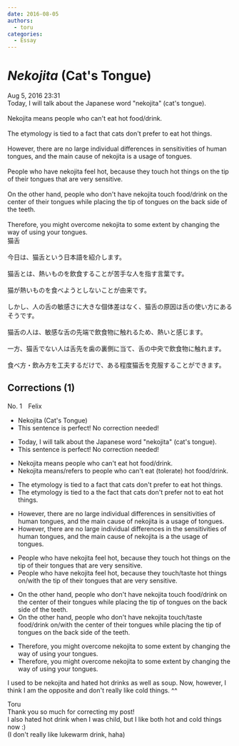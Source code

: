 ```yaml
---
date: 2016-08-05
authors:
  - toru
categories:
  - Essay
---
```


<h1 id="subject_show"><strong><em>Nekojita</strong></em> (Cat's Tongue)</h1>
<div class="date">Aug 5, 2016 23:31</div>
<div id="post"><div id="body_show_ori">
Today, I will talk about the Japanese word "nekojita" (cat's tongue).<br/><br/>Nekojita means people who can't eat hot food/drink.<br/><br/>The etymology is tied to a fact that cats don't prefer to eat hot things.<br/><br/>However, there are no large individual differences in sensitivities of human tongues, and the main cause of nekojita is a usage of tongues.<br/><br/>People who have nekojita feel hot, because they touch hot things on the tip of their tongues that are very sensitive.<br/><br/>On the other hand, people who don't have nekojita touch food/drink on the center of their tongues while placing the tip of tongues on the back side of the teeth.<br/><br/>Therefore, you might overcome nekojita to some extent by changing the way of using your tongues.
</div></div>

<!-- more -->

<div id="post_ja"><div id="body_show_mo">
猫舌<br/><br/>今日は、猫舌という日本語を紹介します。<br/><br/>猫舌とは、熱いものを飲食することが苦手な人を指す言葉です。<br/><br/>猫が熱いものを食べようとしないことが由来です。<br/><br/>しかし、人の舌の敏感さに大きな個体差はなく、猫舌の原因は舌の使い方にあるそうです。<br/><br/>猫舌の人は、敏感な舌の先端で飲食物に触れるため、熱いと感じます。<br/><br/>一方、猫舌でない人は舌先を歯の裏側に当て、舌の中央で飲食物に触れます。<br/><br/>食べ方・飲み方を工夫するだけで、ある程度猫舌を克服することができます。
</div></div>

## Corrections (1)
<div id="block"><div class="first_name"> No. 1　<span class="just_name">Felix</span></div><div id="block2">
<ul class="correction_field">
<li class="incorrect">Nekojita (Cat's Tongue)</li>
<li class="corrected perfect">This sentence is perfect! No correction needed!</li>
</ul>
<ul class="correction_field">
<li class="incorrect">Today, I will talk about the Japanese word "nekojita" (cat's tongue).</li>
<li class="corrected perfect">This sentence is perfect! No correction needed!</li>
</ul>
<ul class="correction_field">
<li class="incorrect">Nekojita means people who can't eat hot food/drink.</li>
<li class="corrected correct">
Nekojita means/<span class="f_blue">refers to</span> people who can't eat (<span class="f_blue">tolerate</span>) hot food/drink.
</li>
</ul>
<ul class="correction_field">
<li class="incorrect">The etymology is tied to a fact that cats don't prefer to eat hot things.</li>
<li class="corrected correct">
The etymology is tied to <span class="sline"><span class="f_gray">a</span></span> <span class="f_red">the</span> fact that cats <span class="f_gray"><span class="sline">don't</span></span> prefer <span class="f_red">not</span> to eat hot things.
</li>
</ul>
<ul class="correction_field">
<li class="incorrect">However, there are no large individual differences in sensitivities of human tongues, and the main cause of nekojita is a usage of tongues.</li>
<li class="corrected correct">
However, there are no large individual differences in <span class="f_red">the</span> sensitivities of human tongues, and the main cause of nekojita is <span class="f_gray"><span class="sline">a</span></span> <span class="f_red">the</span> usage of tongues.
</li>
</ul>
<ul class="correction_field">
<li class="incorrect">People who have nekojita feel hot, because they touch hot things on the tip of their tongues that are very sensitive.</li>
<li class="corrected correct">
People who have nekojita feel hot, because they touch/<span class="f_blue">taste</span> hot things <span class="f_gray"><span class="sline">on</span></span>/<span class="f_blue">with</span> the tip of their tongues that are very sensitive.
</li>
</ul>
<ul class="correction_field">
<li class="incorrect">On the other hand, people who don't have nekojita touch food/drink on the center of their tongues while placing the tip of tongues on the back side of the teeth.</li>
<li class="corrected correct">
On the other hand, people who don't have nekojita touch/<span class="f_blue">taste</span> food/drink <span class="f_gray"><span class="sline">on</span></span>/<span class="f_blue">with</span> the center of their tongues while placing the tip of tongues on the back side of the teeth.
</li>
</ul>
<ul class="correction_field">
<li class="incorrect">Therefore, you might overcome nekojita to some extent by changing the way of using your tongues.</li>
<li class="corrected correct">
Therefore, you might overcome nekojita to some extent by changing the way of using your tongue<span class="sline"><span class="f_gray">s</span></span>.
</li>
</ul>
<p class="comment_small">
 I used to be nekojita and hated hot drinks as well as soup. Now, however, I think I am the opposite and don't really like cold things. ^^
</p>

</div><div class="name"><span class="just_name">Toru</span><br>
Thank you so much for correcting my post!<br/>I also hated hot drink when I was child, but I like both hot and cold things now :)<br/>(I don't really like lukewarm drink, haha)
</div>
</div>
